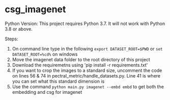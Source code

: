 # csg_imagenet
Python Version: This project requires Python 3.7. It will not work with Python 3.8 or above.

Steps:

1. On command line type in  the following
 `export DATASET_ROOT=$PWD`  or `set DATASET_ROOT=%cd%` on windows
2. Move the imagenet data folder to the root directory of this project
3. Download the requiremetns using 'pip install -r requirements.txt' 
4. If you want to crop the images to a standard size, uncomment the code on lines 56 & 74 in pectral_metric/handle_datasets.py. Line 41 is where you can set what this standard dimension is
5. Use the command `python main.py imagenet --embd embd` to get both the embedding and csg for imagenet
